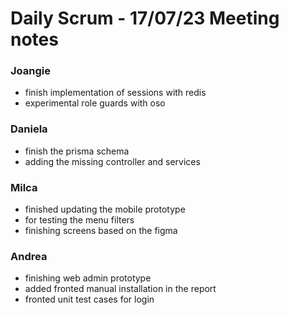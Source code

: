 # Daily Scrum  - 17/07/23 Meeting notes

### Joangie
- finish implementation of sessions with redis
- experimental role guards with oso

### Daniela
- finish the prisma schema
- adding the missing controller and services

### Milca
- finished updating the mobile prototype
- for testing the menu filters
- finishing screens based on the figma

### Andrea
- finishing web admin prototype
- added fronted manual installation in the report
- fronted unit test cases for login
